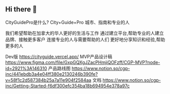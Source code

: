## Hi there 👋

<!--

**Here are some ideas to get you started:**

🙋‍♀️ A short introduction - what is your organization all about?
🌈 Contribution guidelines - how can the community get involved?
👩‍💻 Useful resources - where can the community find your docs? Is there anything else the community should know?
🍿 Fun facts - what does your team eat for breakfast?
🧙 Remember, you can do mighty things with the power of [Markdown](https://docs.github.com/github/writing-on-github/getting-started-with-writing-and-formatting-on-github/basic-writing-and-formatting-syntax)
-->
CityGuidePro是什么?
City+Guide+Pro 城市、指南和专业的人

我们希望帮助在加拿大的华人更好的生活与工作 通过建立平台,帮助专业的人建立品牌、接触更多客户 连接专业的人与需要帮助的人们 更好地分享知识和经验,帮助更多的人

Dev版 https://cityguide.vercel.app/
MVP产品设计稿 https://www.figma.com/file/GxpGQXgJZacPHmjiQOFzff/CGP-MVP?node-id=2921%3A146310
产品路线图 https://www.notion.so/cgp-inc/441ebdb3a4e04ff380e2130246b390fe?v=58f1c2d587384b25a7a11e904f2584aa
文档 https://www.notion.so/cgp-inc/Getting-Started-f6df300efc354ba18b694954e378a97c
